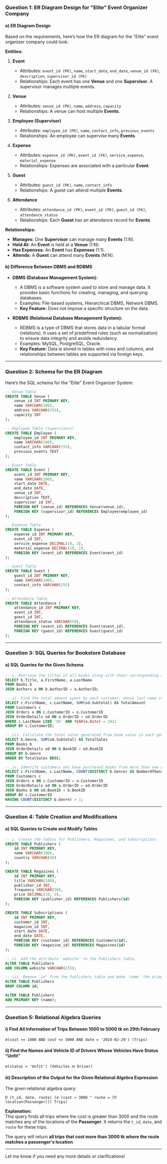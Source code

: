 ### Question 1: ER Diagram Design for "Elite" Event Organizer Company

#### a) ER Diagram Design

Based on the requirements, here’s how the ER diagram for the "Elite" event organizer company could look:

**Entities:**

1. **Event**
    
    - Attributes: `event_id (PK)`, `name`, `start_date`, `end_date`, `venue_id (FK)`, `description`, `supervisor_id (FK)`
    - Relationships: Each event has one **Venue** and one **Supervisor**. A supervisor manages multiple events.
2. **Venue**
    
    - Attributes: `venue_id (PK)`, `name`, `address`, `capacity`
    - Relationships: A venue can host multiple **Events**.
3. **Employee (Supervisor)**
    
    - Attributes: `employee_id (PK)`, `name`, `contact_info`, `previous_events`
    - Relationships: An employee can supervise many **Events**.
4. **Expense**
    
    - Attributes: `expense_id (PK)`, `event_id (FK)`, `service_expense`, `material_expense`
    - Relationships: Expenses are associated with a particular **Event**.
5. **Guest**
    
    - Attributes: `guest_id (PK)`, `name`, `contact_info`
    - Relationships: A guest can attend multiple **Events**.
6. **Attendance**
    
    - Attributes: `attendance_id (PK)`, `event_id (FK)`, `guest_id (FK)`, `attendance_status`
    - Relationships: Each **Guest** has an attendance record for **Events**.

**Relationships:**

- **Manages:** One **Supervisor** can manage many **Events** (1:N).
- **Held At:** An **Event** is held at a **Venue** (1:N).
- **Has Expenses:** An **Event** has **Expenses** (1:1).
- **Attends:** A **Guest** can attend many **Events** (M:N).

#### b) Difference Between DBMS and RDBMS

- **DBMS (Database Management System):**
    
    - A DBMS is a software system used to store and manage data. It provides basic functions for creating, managing, and querying databases.
    - Examples: File-based systems, Hierarchical DBMS, Network DBMS.
    - **Key Feature:** Does not impose a specific structure on the data.
- **RDBMS (Relational Database Management System):**
    
    - RDBMS is a type of DBMS that stores data in a tabular format (relations). It uses a set of predefined rules (such as normalization) to ensure data integrity and avoids redundancy.
    - Examples: MySQL, PostgreSQL, Oracle.
    - **Key Feature:** Data is stored in tables with rows and columns, and relationships between tables are supported via foreign keys.

---

### Question 2: Schema for the ER Diagram

Here’s the SQL schema for the "Elite" Event Organizer System:

```sql
-- Venue Table
CREATE TABLE Venue (
    venue_id INT PRIMARY KEY,
    name VARCHAR(100),
    address VARCHAR(255),
    capacity INT
);

-- Employee Table (Supervisors)
CREATE TABLE Employee (
    employee_id INT PRIMARY KEY,
    name VARCHAR(100),
    contact_info VARCHAR(255),
    previous_events TEXT
);

-- Event Table
CREATE TABLE Event (
    event_id INT PRIMARY KEY,
    name VARCHAR(100),
    start_date DATE,
    end_date DATE,
    venue_id INT,
    description TEXT,
    supervisor_id INT,
    FOREIGN KEY (venue_id) REFERENCES Venue(venue_id),
    FOREIGN KEY (supervisor_id) REFERENCES Employee(employee_id)
);

-- Expense Table
CREATE TABLE Expense (
    expense_id INT PRIMARY KEY,
    event_id INT,
    service_expense DECIMAL(10, 2),
    material_expense DECIMAL(10, 2),
    FOREIGN KEY (event_id) REFERENCES Event(event_id)
);

-- Guest Table
CREATE TABLE Guest (
    guest_id INT PRIMARY KEY,
    name VARCHAR(100),
    contact_info VARCHAR(255)
);

-- Attendance Table
CREATE TABLE Attendance (
    attendance_id INT PRIMARY KEY,
    event_id INT,
    guest_id INT,
    attendance_status VARCHAR(50),
    FOREIGN KEY (event_id) REFERENCES Event(event_id),
    FOREIGN KEY (guest_id) REFERENCES Guest(guest_id)
);
```

---

### Question 3: SQL Queries for Bookstore Database

#### a) SQL Queries for the Given Schema

```sql
-- i. Retrieve the titles of all books along with their corresponding authors' first and last names.
SELECT b.Title, a.FirstName, a.LastName
FROM Books b
JOIN Authors a ON b.AuthorID = a.AuthorID;

-- ii. Find the total amount spent by each customer, whose last name starts with “S”, in the year 2021. Include the customer's first and last names.
SELECT c.FirstName, c.LastName, SUM(od.Subtotal) AS TotalAmount
FROM Customers c
JOIN Orders o ON c.CustomerID = o.CustomerID
JOIN OrderDetails od ON o.OrderID = od.OrderID
WHERE c.LastName LIKE 'S%' AND YEAR(o.Date) = 2021
GROUP BY c.CustomerID;

-- iii. Calculate the total sales generated from book sales in each genre. Display the genre names along with the total amount, sorted in descending order of revenue.
SELECT b.Genre, SUM(od.Subtotal) AS TotalSales
FROM Books b
JOIN OrderDetails od ON b.BookID = od.BookID
GROUP BY b.Genre
ORDER BY TotalSales DESC;

-- iv. Identify customers who have purchased books from more than one genre. Include the customer's first and last names, along with the number of genres they've purchased books from.
SELECT c.FirstName, c.LastName, COUNT(DISTINCT b.Genre) AS NumberOfGenres
FROM Customers c
JOIN Orders o ON c.CustomerID = o.CustomerID
JOIN OrderDetails od ON o.OrderID = od.OrderID
JOIN Books b ON od.BookID = b.BookID
GROUP BY c.CustomerID
HAVING COUNT(DISTINCT b.Genre) > 1;
```

---

### Question 4: Table Creation and Modifications

#### a) SQL Queries to Create and Modify Tables

```sql
-- i. Create the tables for Publishers, Magazines, and Subscriptions
CREATE TABLE Publishers (
    id INT PRIMARY KEY,
    name VARCHAR(100),
    country VARCHAR(50)
);

CREATE TABLE Magazines (
    id INT PRIMARY KEY,
    title VARCHAR(100),
    publisher_id INT,
    frequency VARCHAR(50),
    price DECIMAL(10, 2),
    FOREIGN KEY (publisher_id) REFERENCES Publishers(id)
);

CREATE TABLE Subscriptions (
    id INT PRIMARY KEY,
    customer_id INT,
    magazine_id INT,
    start_date DATE,
    end_date DATE,
    FOREIGN KEY (customer_id) REFERENCES Customers(id),
    FOREIGN KEY (magazine_id) REFERENCES Magazines(id)
);

-- ii. Add the attribute 'website' to the Publishers table.
ALTER TABLE Publishers
ADD COLUMN website VARCHAR(255);

-- iii. Remove 'id' from the Publishers table and make 'name' the primary key.
ALTER TABLE Publishers
DROP COLUMN id;

ALTER TABLE Publishers
ADD PRIMARY KEY (name);
```

---

### Question 5: Relational Algebra Queries

#### i) Find All Information of Trips Between 1000 to 5000 tk on 29th February

```relational
σ(cost >= 1000 AND cost <= 5000 AND date = '2024-02-29') (Trips)
```

#### ii) Find the Names and Vehicle ID of Drivers Whose Vehicles Have Status “Unfit”

```relational
σ(status = 'Unfit') (Vehicles ⨝ Driver)
```

#### iii) Description of the Output for the Given Relational Algebra Expression

The given relational algebra query:

```relational
Π (t_id, date, route) (σ (cost > 3000 ^ route = (Π location(Passenger))) Trips)
```

**Explanation:**  
This query finds all trips where the cost is greater than 3000 and the route matches any of the locations of the **Passenger**. It returns the `t_id`, `date`, and `route` for these trips.

The query will return **all trips that cost more than 3000 tk where the route matches a passenger's location**.

---

Let me know if you need any more details or clarifications!